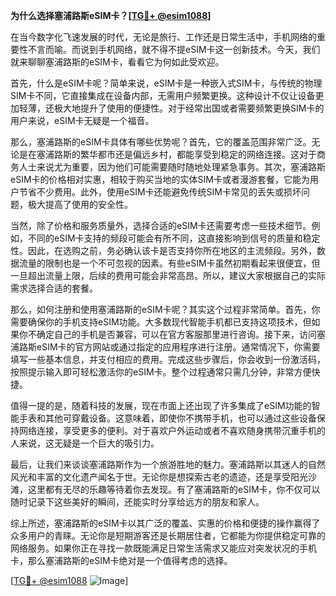 **为什么选择塞浦路斯eSIM卡？[[TG💪+ @esim1088](https://t.me/s/esim1088)]**

在当今数字化飞速发展的时代，无论是旅行、工作还是日常生活中，手机网络的重要性不言而喻。而说到手机网络，就不得不提eSIM卡这一创新技术。今天，我们就来聊聊塞浦路斯的eSIM卡，看看它为何如此受欢迎。

首先，什么是eSIM卡呢？简单来说，eSIM卡是一种嵌入式SIM卡，与传统的物理SIM卡不同，它直接集成在设备内部，无需用户频繁更换。这种设计不仅让设备更加轻薄，还极大地提升了使用的便捷性。对于经常出国或者需要频繁更换SIM卡的用户来说，eSIM卡无疑是一个福音。

那么，塞浦路斯的eSIM卡具体有哪些优势呢？首先，它的覆盖范围非常广泛。无论是在塞浦路斯的繁华都市还是偏远乡村，都能享受到稳定的网络连接。这对于商务人士来说尤为重要，因为他们可能需要随时随地处理紧急事务。其次，塞浦路斯eSIM卡的价格相对实惠，相较于购买当地的实体SIM卡或者漫游套餐，它能为用户节省不少费用。此外，使用eSIM卡还能避免传统SIM卡常见的丢失或损坏问题，极大提高了使用的安全性。

当然，除了价格和服务质量外，选择合适的eSIM卡还需要考虑一些技术细节。例如，不同的eSIM卡支持的频段可能会有所不同，这直接影响到信号的质量和稳定性。因此，在选购之前，务必确认该卡是否支持你所在地区的主流频段。另外，数据流量的限制也是一个不可忽视的因素。有些eSIM卡虽然初期看起来很便宜，但一旦超出流量上限，后续的费用可能会非常高昂。所以，建议大家根据自己的实际需求选择合适的套餐。

那么，如何注册和使用塞浦路斯的eSIM卡呢？其实这个过程非常简单。首先，你需要确保你的手机支持eSIM功能。大多数现代智能手机都已支持这项技术，但如果你不确定自己的手机是否兼容，可以在官方客服那里进行咨询。接下来，访问塞浦路斯eSIM卡的官方网站或通过指定的应用程序进行注册。通常情况下，你需要填写一些基本信息，并支付相应的费用。完成这些步骤后，你会收到一份激活码，按照提示输入即可轻松激活你的eSIM卡。整个过程通常只需几分钟，非常方便快捷。

值得一提的是，随着科技的发展，现在市面上还出现了许多集成了eSIM功能的智能手表和其他可穿戴设备。这意味着，即使你不携带手机，也可以通过这些设备保持网络连接，享受更多的便利。对于喜欢户外运动或者不喜欢随身携带沉重手机的人来说，这无疑是一个巨大的吸引力。

最后，让我们来谈谈塞浦路斯作为一个旅游胜地的魅力。塞浦路斯以其迷人的自然风光和丰富的文化遗产闻名于世。无论你是想探索古老的遗迹，还是享受阳光沙滩，这里都有无尽的乐趣等待着你去发现。有了塞浦路斯的eSIM卡，你不仅可以随时记录下这些美好的瞬间，还能实时分享给远方的朋友和家人。

综上所述，塞浦路斯的eSIM卡以其广泛的覆盖、实惠的价格和便捷的操作赢得了众多用户的青睐。无论你是短期游客还是长期居住者，它都能为你提供稳定可靠的网络服务。如果你正在寻找一款既能满足日常生活需求又能应对突发状况的手机卡，那么塞浦路斯的eSIM卡绝对是一个值得考虑的选择。

[[TG💪+ @esim1088](https://t.me/s/esim1088) ![Image](https://i.postimg.cc/4NQfJmqS/Snipaste-2025-05-13-00-14-12.png)]